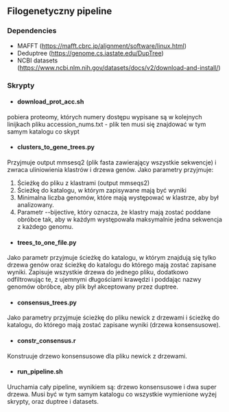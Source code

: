 ## Filogenetyczny pipeline

### Dependencies

* MAFFT (https://mafft.cbrc.jp/alignment/software/linux.html)
* Deduptree (https://genome.cs.iastate.edu/DupTree)
* NCBI datasets (https://www.ncbi.nlm.nih.gov/datasets/docs/v2/download-and-install/)

### Skrypty

* #### download_prot_acc.sh 
pobiera proteomy, których numery dostępu wypisane są w kolejnych linijkach pliku accession_nums.txt - plik ten musi się znajdować w tym samym katalogu co skypt

* #### clusters_to_gene_trees.py
Przyjmuje output mmsesq2 (plik fasta zawierający wszystkie sekwencje) i zwraca uliniowienia klastrów i drzewa genów. Jako parametry przyjmuje:
  1. Ścieżkę do pliku z klastrami (output mmseqs2)
  2. Ścieżkę do katalogu, w którym zapisywane mają być wyniki
  3. Minimalna liczba genomów, które mają występować w klastrze, aby był analizowany.
  4. Parametr --bijective, który oznacza, że klastry mają zostać poddane obróbce tak, aby w każdym występowała maksymalnie jedna sekwencja z każdego genomu.

* #### trees_to_one_file.py
Jako parametr przyjmuje ścieżkę do katalogu, w którym znajdują się tylko drzewa genów oraz ścieżkę do katalogu do którego mają zostać zapisane wyniki. Zapisuje wszystkie drzewa do jednego pliku, dodatkowo odfiltrowując te, z ujemnymi długościami krawędzi i poddając nazwy genomów obróbce, aby plik był akceptowany przez duptree.

* #### consensus_trees.py
Jako parametry przyjmuje ścieżkę do pliku newick z drzewami i ścieżkę do katalogu, do którego mają zostać zapisane wyniki (drzewa konsensusowe).

* #### constr_consensus.r
Konstruuje drzewo konsensusowe dla pliku newick z drzewami.

* #### run_pipeline.sh
Uruchamia cały pipeline, wynikiem są: drzewo konsensusowe i dwa super drzewa. Musi być w tym samym katalogu co wszystkie wymienione wyżej skrypty, oraz duptree i datasets.